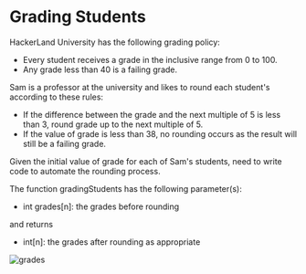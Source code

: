 # Grading Students

HackerLand University has the following grading policy:

* Every student receives a grade in the inclusive range from 0 to 100.
* Any grade less than 40 is a failing grade.

Sam is a professor at the university and likes to round each student's  according to these rules:

* If the difference between the grade and the next multiple of 5 is less than 3, round grade up to the next multiple of 5.
* If the value of grade is less than 38, no rounding occurs as the result will still be a failing grade.

Given the initial value of grade for each of Sam's  students, need to write code to automate the rounding process.

The function gradingStudents has the following parameter(s):

* int grades[n]: the grades before rounding

and returns

* int[n]: the grades after rounding as appropriate

![grades](https://bloximages.newyork1.vip.townnews.com/stltoday.com/content/tncms/assets/v3/editorial/d/f1/df13a24e-713e-5821-8795-76d2ccfe57ed/573b71b44b7e0.image.jpg?crop=594%2C594%2C63%2C0&resize=1200%2C1200&order=crop%2Cresize)
